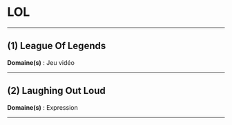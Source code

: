 # LOL

--------------------

## (1) League Of Legends

**Domaine(s)** : Jeu vidéo

--------------------

## (2) Laughing Out Loud

**Domaine(s)** : Expression

--------------------